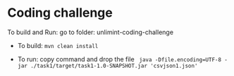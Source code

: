 # Coding challenge


To build and Run:
go to folder: unlimint-coding-challenge

- To build:
`mvn clean install`

- To run: copy command and drop the file 
` java -Dfile.encoding=UTF-8 -jar ./task1/target/task1-1.0-SNAPSHOT.jar 'csvjson1.json'`
